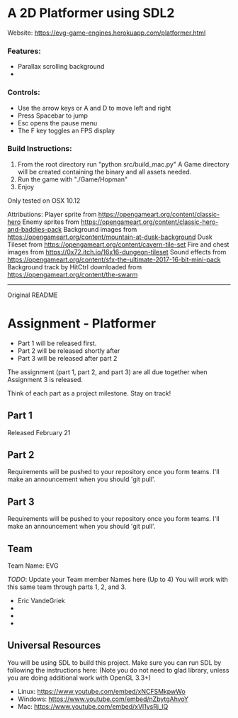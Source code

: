# A 2D Platformer using SDL2
Website: https://evg-game-engines.herokuapp.com/platformer.html

### Features:
* Parallax scrolling background
* 


### Controls:
* Use the arrow keys or A and D to move left and right
* Press Spacebar to jump
* Esc opens the pause menu
* The F key toggles an FPS display


### Build Instructions:
1. From the root directory run "python src/build_mac.py"
   A Game directory will be created containing the binary and all assets needed.
1. Run the game with "./Game/Hopman"
1. Enjoy

Only tested on OSX 10.12

Attributions:
Player sprite from https://opengameart.org/content/classic-hero
Enemy sprites from https://opengameart.org/content/classic-hero-and-baddies-pack
Background images from https://opengameart.org/content/mountain-at-dusk-background
Dusk Tileset from https://opengameart.org/content/cavern-tile-set
Fire and chest images from https://0x72.itch.io/16x16-dungeon-tileset
Sound effects from https://opengameart.org/content/sfx-the-ultimate-2017-16-bit-mini-pack
Background track by HitCtrl downloaded from https://opengameart.org/content/the-swarm

******************
Original README

# Assignment - Platformer

* Part 1 will be released first.
* Part 2 will be released shortly after
* Part 3 will be released after part 2

The assignment (part 1, part 2, and part 3) are all due together when Assignment 3 is released.

Think of each part as a project milestone. Stay on track!

## Part 1

Released February 21

## Part 2

Requirements will be pushed to your repository once you form teams. I'll make an announcement when you should 'git pull'.

## Part 3

Requirements will be pushed to your repository once you form teams. I'll make an announcement when you should 'git pull'.

## Team

Team Name: EVG

*TODO*:
Update your Team member Names here (Up to 4) You will work with this same team through parts 1, 2, and 3.

- Eric VandeGriek
-
-
-


## Universal Resources

You will be using SDL to build this project. Make sure you can run SDL by following the instructions here: 
(Note you do not need to glad library, unless you are doing additional work with OpenGL 3.3+)

* Linux: https://www.youtube.com/embed/xNCFSMkpwWo
* Windows: https://www.youtube.com/embed/nZbytgAhvoY
* Mac: https://www.youtube.com/embed/xVl1ysRj_lQ
